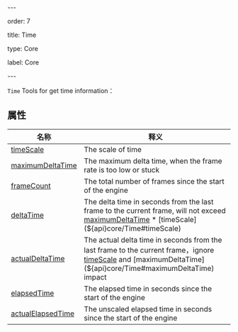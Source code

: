 \---

order: 7

title: Time

type: Core

label: Core

\---

`Time` Tools for get time information：

## 属性

| 名称                                                   | 释义                                                         |
| ------------------------------------------------------ | ------------------------------------------------------------ |
| [timeScale](${api}core/Time#timeScale)                 | The scale of time                                            |
| [maximumDeltaTime](${api}core/Time#maximumDeltaTime)   | The maximum delta time, when the frame rate is too low or stuck |
| [frameCount](${api}core/Time#frameCount)               | The total number of frames since the start of the engine     |
| [deltaTime](${api}core/Time#deltaTime)                 | The delta time in seconds from the last frame to the current frame, will not exceed  [maximumDeltaTime](${api}core/Time#maximumDeltaTime) *  [timeScale](${api}core/Time#timeScale) |
| [actualDeltaTime](${api}core/Time#actualDeltaTime)     | The actual delta time in seconds from the last frame to the current frame，ignore [timeScale](${api}core/Time#timeScale) and [maximumDeltaTime](${api}core/Time#maximumDeltaTime) impact |
| [elapsedTime](${api}core/Time#elapsedTime)             | The elapsed time in seconds since the start of the engine    |
| [actualElapsedTime](${api}core/Time#actualElapsedTime) | The unscaled elapsed time in seconds since the start of the engine |

